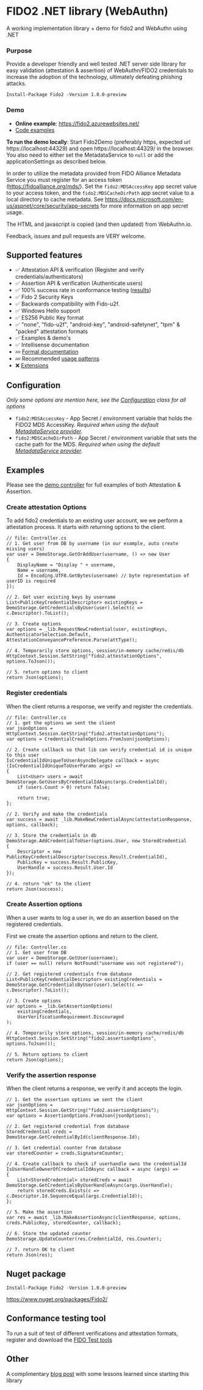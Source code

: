 # FIDO2 .NET library (WebAuthn)
A working implementation library + demo for fido2 and WebAuthn using .NET 

### Purpose
Provide a developer friendly and well tested .NET server side library for easy validation (attestation & assertion) of WebAuthn/FIDO2 credentials to increase the adoption of the technology, ultimately defeating phishing attacks.

```Install-Package Fido2 -Version 1.0.0-preview ```

### Demo
* **Online example**: https://fido2.azurewebsites.net/
* [Code examples](#examples)

**To run the demo locally**: Start Fido2Demo (preferably https, expected url https://localhost:44329) and open https://localhost:44329/ in the browser.
You also need to either set the MetadataService to `null` or add the applicationSettings as described below.

In order to utilize the metadata provided from FIDO Alliance Metadata Service you must register for an access token (https://fidoalliance.org/mds/).  Set the `fido2:MDSAccessKey` app secret value to your access token, and the `fido2:MDSCacheDirPath` app secret value to a local directory to cache metadata. See https://docs.microsoft.com/en-us/aspnet/core/security/app-secrets for more information on app secret usage.

The HTML and javascript is copied (and then updated) from WebAuthn.io.

Feedback, issues and pull requests are VERY welcome.


## Supported features

- ✅ Attestation API & verification (Register and verify credentials/authenticators)  
- ✅ Assertion API & verification (Authenticate users)
- ✅ 100% success rate in conformance testing ([results](https://github.com/abergs/fido2-net-lib/issues/13))
- ✅ Fido 2 Security Keys  
- ✅ Backwards compatibility with Fido-u2f.  
- ✅ Windows Hello support  
- ✅ ES256 Public Key format  
- ✅ "none", "fido-u2f", "android-key", "android-safetynet", "tpm" & "packed" attestation formats
- ✅ Examples & demo's
- ✅ Intellisense documentation  
- 💤 [Formal documentation](https://github.com/abergs/fido2-net-lib/issues/53)
- 💤 Recommended [usage patterns](https://github.com/abergs/fido2-net-lib/issues/54)
- ❌ [Extensions](https://github.com/abergs/fido2-net-lib/issues/55)


## Configuration

  *Only some options are mention here, see the [Configuration](https://github.com/abergs/fido2-net-lib/blob/master/fido2-net-lib/Fido2NetLib.cs) class for all options*

* `fido2:MDSAccessKey` - App Secret / environment variable that holds the FIDO2 MDS AccessKey. *Required when using the default [MetadataService provider](https://fidoalliance.org/mds/).*
* `fido2:MDSCacheDirPath` - App Secret / environment variable that sets the cache path for the MDS. *Required when using the default [MetadataService provider](https://fidoalliance.org/mds/).*

## Examples

Please see the [demo controller](https://github.com/abergs/fido2-net-lib/blob/master/Fido2Demo/Controller.cs) for full examples of both Attestation & Assertion.

### Create attestation Options

To add fido2 credentials to an existing user account, we we perform a attestation process. It starts with returning options to the client.

```
// file: Controller.cs
// 1. Get user from DB by username (in our example, auto create missing users)
var user = DemoStorage.GetOrAddUser(username, () => new User
{
    DisplayName = "Display " + username,
    Name = username,
    Id = Encoding.UTF8.GetBytes(username) // byte representation of userID is required
});

// 2. Get user existing keys by username
List<PublicKeyCredentialDescriptor> existingKeys = DemoStorage.GetCredentialsByUser(user).Select(c => c.Descriptor).ToList();

// 3. Create options
var options = _lib.RequestNewCredential(user, existingKeys, AuthenticatorSelection.Default, AttestationConveyancePreference.Parse(attType));

// 4. Temporarily store options, session/in-memory cache/redis/db
HttpContext.Session.SetString("fido2.attestationOptions", options.ToJson());

// 5. return options to client
return Json(options);
```

### Register credentials

When the client returns a response, we verify and register the credentials.

```
// file: Controller.cs
// 1. get the options we sent the client
var jsonOptions = HttpContext.Session.GetString("fido2.attestationOptions");
var options = CredentialCreateOptions.FromJson(jsonOptions);

// 2. Create callback so that lib can verify credential id is unique to this user
IsCredentialIdUniqueToUserAsyncDelegate callback = async (IsCredentialIdUniqueToUserParams args) =>
{
    List<User> users = await DemoStorage.GetUsersByCredentialIdAsync(args.CredentialId);
    if (users.Count > 0) return false;

    return true;
};

// 2. Verify and make the credentials
var success = await _lib.MakeNewCredentialAsync(attestationResponse, options, callback);

// 3. Store the credentials in db
DemoStorage.AddCredentialToUser(options.User, new StoredCredential
{
    Descriptor = new PublicKeyCredentialDescriptor(success.Result.CredentialId),
    PublicKey = success.Result.PublicKey,
    UserHandle = success.Result.User.Id
});

// 4. return "ok" to the client
return Json(success);
```

### Create Assertion options

When a user wants to log a user in, we do an assertion based on the registered credentials.

First we create the assertion options and return to the client.

```
// file: Controller.cs
// 1. Get user from DB
var user = DemoStorage.GetUser(username);
if (user == null) return NotFound("username was not registered");

// 2. Get registered credentials from database
List<PublicKeyCredentialDescriptor> existingCredentials = DemoStorage.GetCredentialsByUser(user).Select(c => c.Descriptor).ToList();

// 3. Create options
var options = _lib.GetAssertionOptions(
    existingCredentials,
    UserVerificationRequirement.Discouraged
);

// 4. Temporarily store options, session/in-memory cache/redis/db
HttpContext.Session.SetString("fido2.assertionOptions", options.ToJson());

// 5. Return options to client
return Json(options);
```

### Verify the assertion response
When the client returns a response, we verify it and accepts the login.

```
// 1. Get the assertion options we sent the client
var jsonOptions = HttpContext.Session.GetString("fido2.assertionOptions");
var options = AssertionOptions.FromJson(jsonOptions);

// 2. Get registered credential from database
StoredCredential creds = DemoStorage.GetCredentialById(clientResponse.Id);

// 3. Get credential counter from database
var storedCounter = creds.SignatureCounter;

// 4. Create callback to check if userhandle owns the credentialId
IsUserHandleOwnerOfCredentialIdAsync callback = async (args) =>
{
    List<StoredCredential> storedCreds = await DemoStorage.GetCredentialsByUserHandleAsync(args.UserHandle);
    return storedCreds.Exists(c => c.Descriptor.Id.SequenceEqual(args.CredentialId));
};

// 5. Make the assertion
var res = await _lib.MakeAssertionAsync(clientResponse, options, creds.PublicKey, storedCounter, callback);

// 6. Store the updated counter
DemoStorage.UpdateCounter(res.CredentialId, res.Counter);

// 7. return OK to client
return Json(res);
```

## Nuget package

```Install-Package Fido2 -Version 1.0.0-preview ```

https://www.nuget.org/packages/Fido2/

## Conformance testing tool
To run a suit of test of different verifications and attestation formats, register and download the [FIDO Test tools](https://fidoalliance.org/test-tool-access-request/)

## Other

A complimentary [blog post](http://ideasof.andersaberg.com/development/fido2-net-library) with some lessons learned since starting this library
